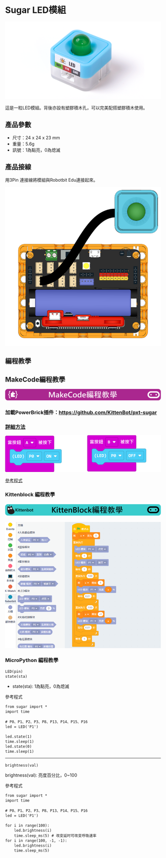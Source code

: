 # Sugar LED模組

![](./images/led1.png)

這是一粒LED模組。背後亦設有塑膠積木孔，可以完美配搭塑膠積木使用。

## 產品參數

- 尺寸：24 x 24 x 23 mm
- 重量：5.6g
- 訊號：1為點亮，0為熄滅

## 產品接線

用3Pin 連接線將模組與Robotbit Edu連接起來。

![](./images/led_wire.png)

## 編程教學

## MakeCode編程教學

![](../PWmodules/images/mcbanner.png)

### 加載PowerBrick插件：https://github.com/KittenBot/pxt-sugar

### [詳細方法](../../Makecode/powerBrickMC)

![](./images/led_mc_code.png)

[參考程式](https://makecode.microbit.org/_Ap5FxKHA6EPj)

### Kittenblock 編程教學

![](../PWmodules/images/kbbanner.png)

![](./images/led3.png)

### MicroPython 編程教學

    LED(pin)
    state(sta)

- state(sta): 1為點亮，0為熄滅

參考程式

    from sugar import *
    import time
    
    # P0、P1、P2、P3、P8、P13、P14、P15、P16
    led = LED('P1')

    led.state(1)
    time.sleep(1)
    led.state(0)
    time.sleep(1)

---

    brightness(val)

brightness(val): 亮度百分比，0~100

參考程式

    from sugar import *
    import time

    # P0、P1、P2、P3、P8、P13、P14、P15、P16
    led = LED('P1')
    
    for i in range(100):
        led.brightness(i)
        time.sleep_ms(5) # 改变延时可改变呼吸速率
    for i in range(100, -1, -1):
        led.brightness(i)
        time.sleep_ms(5)